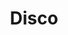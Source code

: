 ---
title: "Disco"
url: /ciudad-autonoma-de-buenos-aires/disco-mariscal-antonio-jose-de-sucre/
shop: supermercado
---